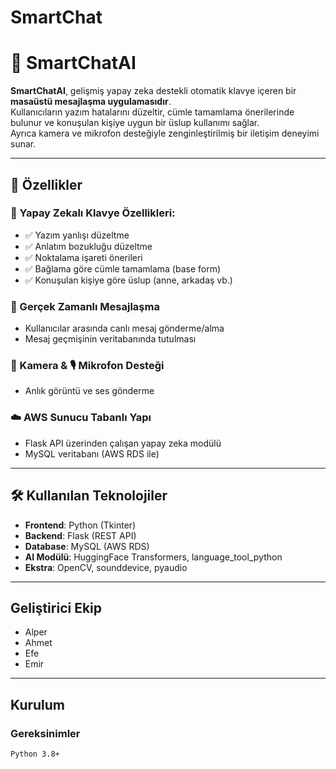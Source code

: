 # SmartChat

# 💬 SmartChatAI

**SmartChatAI**, gelişmiş yapay zeka destekli otomatik klavye içeren bir **masaüstü mesajlaşma uygulamasıdır**.  
Kullanıcıların yazım hatalarını düzeltir, cümle tamamlama önerilerinde bulunur ve konuşulan kişiye uygun bir üslup kullanımı sağlar.  
Ayrıca kamera ve mikrofon desteğiyle zenginleştirilmiş bir iletişim deneyimi sunar.

---

## 🚀 Özellikler

### 🧠 Yapay Zekalı Klavye Özellikleri:
- ✅ Yazım yanlışı düzeltme
- ✅ Anlatım bozukluğu düzeltme
- ✅ Noktalama işareti önerileri
- ✅ Bağlama göre cümle tamamlama (base form)
- ✅ Konuşulan kişiye göre üslup (anne, arkadaş vb.)

### 💬 Gerçek Zamanlı Mesajlaşma
- Kullanıcılar arasında canlı mesaj gönderme/alma
- Mesaj geçmişinin veritabanında tutulması

### 🎥 Kamera & 🎙️ Mikrofon Desteği
- Anlık görüntü ve ses gönderme


### ☁️ AWS Sunucu Tabanlı Yapı
- Flask API üzerinden çalışan yapay zeka modülü
- MySQL veritabanı (AWS RDS ile)

---

## 🛠️ Kullanılan Teknolojiler

- **Frontend**: Python (Tkinter)
- **Backend**: Flask (REST API)
- **Database**: MySQL (AWS RDS)
- **AI Modülü**: HuggingFace Transformers, language_tool_python
- **Ekstra**: OpenCV, sounddevice, pyaudio

---

## Geliştirici Ekip

- Alper 
- Ahmet
- Efe
- Emir

---

##  Kurulum

### Gereksinimler
```bash
Python 3.8+
